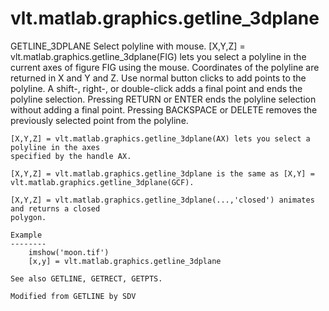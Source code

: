 # vlt.matlab.graphics.getline_3dplane

 GETLINE_3DPLANE Select polyline with mouse.
    [X,Y,Z] = vlt.matlab.graphics.getline_3dplane(FIG) lets you select a polyline in the
    current axes of figure FIG using the mouse.  Coordinates of
    the polyline are returned in X and Y and Z.  Use normal button
    clicks to add points to the polyline.  A shift-, right-, or
    double-click adds a final point and ends the polyline
    selection.  Pressing RETURN or ENTER ends the polyline
    selection without adding a final point.  Pressing BACKSPACE
    or DELETE removes the previously selected point from the
    polyline.
 
    [X,Y,Z] = vlt.matlab.graphics.getline_3dplane(AX) lets you select a polyline in the axes
    specified by the handle AX.
 
    [X,Y,Z] = vlt.matlab.graphics.getline_3dplane is the same as [X,Y] = vlt.matlab.graphics.getline_3dplane(GCF).
 
    [X,Y,Z] = vlt.matlab.graphics.getline_3dplane(...,'closed') animates and returns a closed
    polygon.
 
    Example
    --------
        imshow('moon.tif')
        [x,y] = vlt.matlab.graphics.getline_3dplane 
 
    See also GETLINE, GETRECT, GETPTS.
 
    Modified from GETLINE by SDV
